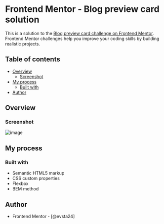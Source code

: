 # Frontend Mentor - Blog preview card solution

This is a solution to the [Blog preview card challenge on Frontend Mentor](https://www.frontendmentor.io/challenges/blog-preview-card-ckPaj01IcS). Frontend Mentor challenges help you improve your coding skills by building realistic projects. 

## Table of contents

- [Overview](#overview)
  - [Screenshot](#screenshot)
- [My process](#my-process)
  - [Built with](#built-with)
- [Author](#author)

## Overview

### Screenshot

![image](https://github.com/evsta24/Blog-preview-card/assets/159118157/6642a40e-9f8b-458e-9731-eabfa4f49b2a)

## My process

### Built with

- Semantic HTML5 markup
- CSS custom properties
- Flexbox
- BEM method

## Author
- Frontend Mentor - [@evsta24]
